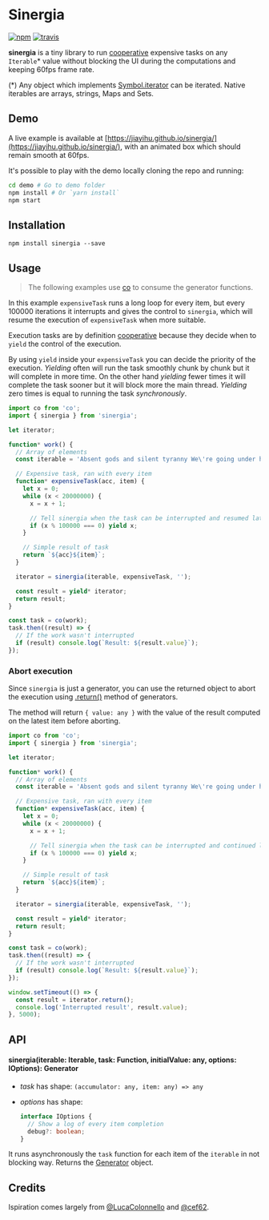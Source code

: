 # Sinergia

[![npm](https://img.shields.io/npm/v/sinergia.svg)](https://www.npmjs.com/package/sinergia) [![travis](https://travis-ci.org/jiayihu/sinergia.svg?branch=master)](https://travis-ci.org/jiayihu/sinergia)

**sinergia** is a tiny library to run [cooperative](https://en.wikipedia.org/wiki/Cooperative_multitasking) expensive tasks on any `Iterable`* value without blocking the UI during the computations and keeping 60fps frame rate.

(*) Any object which implements [Symbol.iterator](https://developer.mozilla.org/en-US/docs/Web/JavaScript/Reference/Global_Objects/Symbol/iterator) can be iterated. Native iterables are arrays, strings, Maps and Sets.

## Demo

A live example is available at [https://jiayihu.github.io/sinergia/](https://jiayihu.github.io/sinergia/), with an animated box which should remain smooth at 60fps.

It's possible to play with the demo locally cloning the repo and running:

```bash
cd demo # Go to demo folder
npm install # Or `yarn install`
npm start
```

## Installation

```
npm install sinergia --save
```

## Usage

> The following examples use [co](https://github.com/tj/co) to consume the generator functions.  

In this example `expensiveTask` runs a long loop for every item, but every 100000 iterations it interrupts and gives the control to `sinergia`, which will resume the execution of `expensiveTask` when more suitable.  

Execution tasks are by definition [cooperative](https://en.wikipedia.org/wiki/Cooperative_multitasking) because they decide when to `yield` the control of the execution.

By using `yield` inside your `expensiveTask` you can decide the priority of the execution. *Yielding* often will run the task smoothly chunk by chunk but it will complete in more time. On the other hand *yielding* fewer times it will complete the task sooner but it will block more the main thread. *Yielding* zero times is equal to running the task *synchronously*.

```javascript
import co from 'co';
import { sinergia } from 'sinergia';

let iterator;

function* work() {
  // Array of elements
  const iterable = 'Absent gods and silent tyranny We\'re going under hypnotised.'.split('');

  // Expensive task, ran with every item
  function* expensiveTask(acc, item) {
    let x = 0;
    while (x < 20000000) {
      x = x + 1;

      // Tell sinergia when the task can be interrupted and resumed later
      if (x % 100000 === 0) yield x;
    }

    // Simple result of task
    return `${acc}${item}`;
  }

  iterator = sinergia(iterable, expensiveTask, '');

  const result = yield* iterator;
  return result;
}

const task = co(work);
task.then((result) => {
  // If the work wasn't interrupted
  if (result) console.log(`Result: ${result.value}`);
});
```

### Abort execution

Since `sinergia` is just a generator, you can use the returned object to abort the execution using [.return()](https://developer.mozilla.org/en-US/docs/Web/JavaScript/Reference/Global_Objects/Generator/return) method of generators.

The method will return `{ value: any }` with the value of the result computed on the latest item before aborting.

```javascript
import co from 'co';
import { sinergia } from 'sinergia';

let iterator;

function* work() {
  // Array of elements
  const iterable = 'Absent gods and silent tyranny We\'re going under hypnotised.'.split('');

  // Expensive task, ran with every item
  function* expensiveTask(acc, item) {
    let x = 0;
    while (x < 20000000) {
      x = x + 1;

      // Tell sinergia when the task can be interrupted and continued later
      if (x % 100000 === 0) yield x;
    }

    // Simple result of task
    return `${acc}${item}`;
  }

  iterator = sinergia(iterable, expensiveTask, '');

  const result = yield* iterator;
  return result;
}

const task = co(work);
task.then((result) => {
  // If the work wasn't interrupted
  if (result) console.log(`Result: ${result.value}`);
});

window.setTimeout(() => {
  const result = iterator.return();
  console.log('Interrupted result', result.value);
}, 5000);
```

## API

#### sinergia(iterable: Iterable<any>, task: Function, initialValue: any, options: IOptions): Generator

- *task* has shape: `(accumulator: any, item: any) => any`

- *options* has shape:
  ```typescript
  interface IOptions {
    // Show a log of every item completion
    debug?: boolean;
  }
  ```

It runs asynchronously the `task` function for each item of the `iterable` in not blocking way.
Returns the [Generator](https://developer.mozilla.org/en-US/docs/Web/JavaScript/Reference/Global_Objects/Generator) object.

## Credits

Ispiration comes largely from [@LucaColonnello](https://github.com/LucaColonnello) and [@cef62](https://github.com/cef62).
